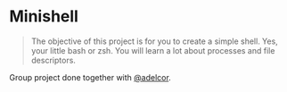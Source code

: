 # Minishell
> The objective of this project is for you to create a simple shell. Yes, your little bash or zsh. You will learn a lot about processes and file descriptors.

Group project done together with [@adelcor](https://github.com/adelcor).
